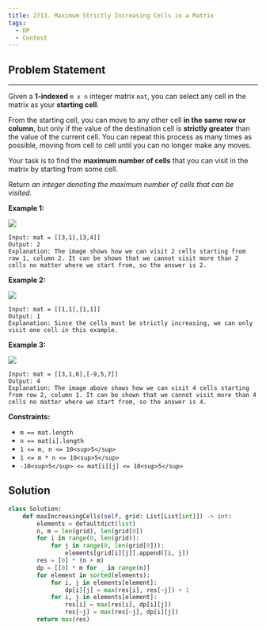 ```yaml
---
title: 2713. Maximum Strictly Increasing Cells in a Matrix
tags:
  - DP
  - Contest
---
```


## Problem Statement

---

Given a **1-indexed** `m x n` integer matrix `mat`, you can select any cell in the matrix as your **starting cell**.

From the starting cell, you can move to any other cell **in the** **same row or column**, but only if the value of the destination cell is **strictly greater** than the value of the current cell. You can repeat this process as many times as possible, moving from cell to cell until you can no longer make any moves.

Your task is to find the **maximum number of cells** that you can visit in the matrix by starting from some cell.

Return _an integer denoting the maximum number of cells that can be visited._

**Example 1:**

**![](https://assets.leetcode.com/uploads/2023/04/23/diag1drawio.png)**

```
Input: mat = [[3,1],[3,4]]
Output: 2
Explanation: The image shows how we can visit 2 cells starting from row 1, column 2. It can be shown that we cannot visit more than 2 cells no matter where we start from, so the answer is 2.

```

**Example 2:**

**![](https://assets.leetcode.com/uploads/2023/04/23/diag3drawio.png)**

```
Input: mat = [[1,1],[1,1]]
Output: 1
Explanation: Since the cells must be strictly increasing, we can only visit one cell in this example.

```

**Example 3:**

**![](https://assets.leetcode.com/uploads/2023/04/23/diag4drawio.png)**

```
Input: mat = [[3,1,6],[-9,5,7]]
Output: 4
Explanation: The image above shows how we can visit 4 cells starting from row 2, column 1. It can be shown that we cannot visit more than 4 cells no matter where we start from, so the answer is 4.

```

**Constraints:**

- `m == mat.length`
- `n == mat[i].length`
- `1 <= m, n <= 10<sup>5</sup>`
- `1 <= m * n <= 10<sup>5</sup>`
- `-10<sup>5</sup> <= mat[i][j] <= 10<sup>5</sup>`

## Solution

```py
class Solution:
    def maxIncreasingCells(self, grid: List[List[int]]) -> int:
        elements = defaultdict(list)
        n, m = len(grid), len(grid[0])
        for i in range(0, len(grid)):
            for j in range(0, len(grid[0])):
                elements[grid[i][j]].append([i, j])
        res = [0] * (n + m)
        dp = [[0] * m for _ in range(n)]
        for element in sorted(elements):
            for i, j in elements[element]:
                dp[i][j] = max(res[i], res[~j]) + 1
            for i, j in elements[element]:
                res[i] = max(res[i], dp[i][j])
                res[~j] = max(res[~j], dp[i][j])
        return max(res)
```
